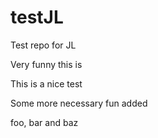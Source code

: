 # testJL
Test repo for JL

Very funny this is

This is a nice test

Some more necessary fun added

foo, bar and baz
